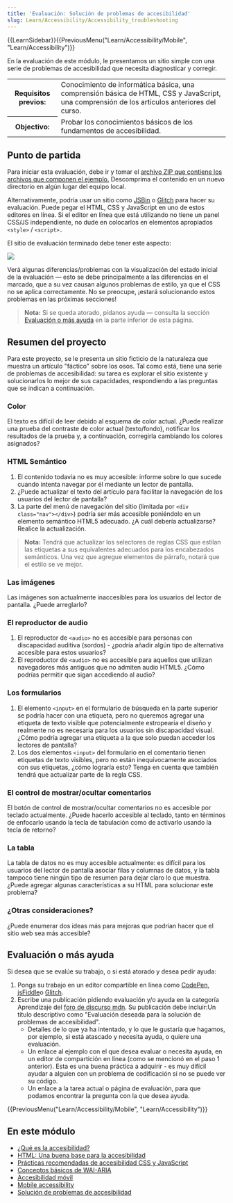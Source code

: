 ```yaml
---
title: 'Evaluación: Solución de problemas de accesibilidad'
slug: Learn/Accessibility/Accessibility_troubleshooting
---
```


{{LearnSidebar}}{{PreviousMenu("Learn/Accessibility/Mobile", "Learn/Accessibility")}}

En la evaluación de este módulo, le presentamos un sitio simple con una serie de problemas de accesibilidad que necesita diagnosticar y corregir.

<table>
  <tbody>
    <tr>
      <th scope="row">Requisitos previos:</th>
      <td>
        Conocimiento de informática básica, una comprensión básica de HTML, CSS
        y JavaScript, una comprensión de los artículos anteriores del curso.
      </td>
    </tr>
    <tr>
      <th scope="row">Objectivo:</th>
      <td>
        Probar los conocimientos básicos de los fundamentos de accesibilidad.
      </td>
    </tr>
  </tbody>
</table>

## Punto de partida

Para iniciar esta evaluación, debe ir y tomar el [archivo ZIP que contiene los archivos que componen el ejemplo.](https://github.com/mdn/learning-area/blob/master/accessibility/assessment-start/assessment-files.zip?raw=true) Descomprima el contenido en un nuevo directorio en algún lugar del equipo local.

Alternativamente, podría usar un sitio como [JSBin](http://jsbin.com/) o [Glitch](https://glitch.com/) para hacer su evaluación. Puede pegar el HTML, CSS y JavaScript en uno de estos editores en línea. Si el editor en línea que está utilizando no tiene un panel CSS/JS independiente, no dude en colocarlos en elementos apropiados `<style>` / `<script>.`

El sitio de evaluación terminado debe tener este aspecto:

![](assessment-site-finished.png)

Verá algunas diferencias/problemas con la visualización del estado inicial de la evaluación — esto se debe principalmente a las diferencias en el marcado, que a su vez causan algunos problemas de estilo, ya que el CSS no se aplica correctamente. No se preocupe, ¡estará solucionando estos problemas en las próximas secciones!

> **Nota:** Si se queda atorado, pídanos ayuda — consulta la sección [Evaluación o más ayuda](/es/docs/Learn/Accessibility/Accessibility_troubleshooting#Assessment_or_further_help) en la parte inferior de esta página.

## Resumen del proyecto

Para este proyecto, se le presenta un sitio ficticio de la naturaleza que muestra un artículo "fáctico" sobre los osos. Tal como está, tiene una serie de problemas de accesibilidad: su tarea es explorar el sitio existente y solucionarlos lo mejor de sus capacidades, respondiendo a las preguntas que se indican a continuación.

### Color

El texto es difícil de leer debido al esquema de color actual. ¿Puede realizar una prueba del contraste de color actual (texto/fondo), notificar los resultados de la prueba y, a continuación, corregirla cambiando los colores asignados?

### HTML Semántico

1. El contenido todavía no es muy accesible: informe sobre lo que sucede cuando intenta navegar por él mediante un lector de pantalla.
2. ¿Puede actualizar el texto del artículo para facilitar la navegación de los usuarios del lector de pantalla?
3. La parte del menú de navegación del sitio (limitada por `<div class="nav"></div>`) podría ser más accesible poniéndolo en un elemento semántico HTML5 adecuado. ¿A cuál debería actualizarse? Realice la actualización.

> **Nota:** Tendrá que actualizar los selectores de reglas CSS que estilan las etiquetas a sus equivalentes adecuados para los encabezados semánticos. Una vez que agregue elementos de párrafo, notará que el estilo se ve mejor.

### Las imágenes

Las imágenes son actualmente inaccesibles para los usuarios del lector de pantalla. ¿Puede arreglarlo?

### El reproductor de audio

1. El reproductor de `<audio>` no es accesible para personas con discapacidad auditiva (sordos) - ¿podría añadir algún tipo de alternativa accesible para estos usuarios?
2. El reproductor de `<audio>` no es accesible para aquellos que utilizan navegadores más antiguos que no admiten audio HTML5. ¿Cómo podrías permitir que sigan accediendo al audio?

### Los formularios

1. El elemento `<input>` en el formulario de búsqueda en la parte superior se podría hacer con una etiqueta, pero no queremos agregar una etiqueta de texto visible que potencialmente estropearía el diseño y realmente no es necesaria para los usuarios sin discapacidad visual. ¿Cómo podría agregar una etiqueta a la que solo puedan acceder los lectores de pantalla?
2. Los dos elementos `<input>` del formulario en el comentario tienen etiquetas de texto visibles, pero no están inequívocamente asociados con sus etiquetas, ¿cómo lograría esto? Tenga en cuenta que también tendrá que actualizar parte de la regla CSS.

### El control de mostrar/ocultar comentarios

El botón de control de mostrar/ocultar comentarios no es accesible por teclado actualmente. ¿Puede hacerlo accesible al teclado, tanto en términos de enfocarlo usando la tecla de tabulación como de activarlo usando la tecla de retorno?

### La tabla

La tabla de datos no es muy accesible actualmente: es difícil para los usuarios del lector de pantalla asociar filas y columnas de datos, y la tabla tampoco tiene ningún tipo de resumen para dejar claro lo que muestra. ¿Puede agregar algunas características a su HTML para solucionar este problema?

### ¿Otras consideraciones?

¿Puede enumerar dos ideas más para mejoras que podrían hacer que el sitio web sea más accesible?

## Evaluación o más ayuda

Si desea que se evalúe su trabajo, o si está atorado y desea pedir ayuda:

1. Ponga su trabajo en un editor compartible en línea como [CodePen,](https://codepen.io/) [jsFiddle](https://jsfiddle.net/)o [Glitch](https://glitch.com/).
2. Escribe una publicación pidiendo evaluación y/o ayuda en la categoría Aprendizaje del [foro de discurso mdn](https://discourse.mozilla.org/c/mdn/learn). Su publicación debe incluir:Un título descriptivo como "Evaluación deseada para la solución de problemas de accesibilidad".
    - Detalles de lo que ya ha intentado, y lo que le gustaría que hagamos, por ejemplo, si está atascado y necesita ayuda, o quiere una evaluación.
    - Un enlace al ejemplo con el que desea evaluar o necesita ayuda, en un editor de compartición en línea (como se mencionó en el paso 1 anterior). Esta es una buena práctica a adquirir - es muy difícil ayudar a alguien con un problema de codificación si no se puede ver su código.
    - Un enlace a la tarea actual o página de evaluación, para que podamos encontrar la pregunta con la que desea ayuda.

{{PreviousMenu("Learn/Accessibility/Mobile", "Learn/Accessibility")}}

## En este módulo

- [¿Qué es la accesibilidad?](/es/docs/Learn/Accessibility/What_is_accessibility)
- [HTML: Una buena base para la accesibilidad](/es/docs/Learn/Accessibility/HTML)
- [Prácticas recomendadas de accesibilidad CSS y JavaScript](/es/docs/Learn/Accessibility/CSS_and_JavaScript)
- [Conceptos básicos de WAI-ARIA](/es/docs/Learn/Accessibility/WAI-ARIA_basics)
- [Accesibilidad móvil](/es/docs/Learn/Accessibility/Mobile)
- [Mobile accessibility](/es/docs/Learn/Accessibility/Mobile)
- [Solución de problemas de accesibilidad](/es/docs/Learn/Accessibility/Accessibility_troubleshooting)
